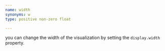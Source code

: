 ```yaml
---
name: width
synonyms: w
type: positive non-zero float

---
```


you can change the width of the visualization by setting the `display.width` property.
